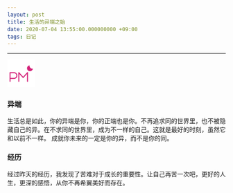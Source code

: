```yaml
---
layout: post
title: 生活的异端之始
date: 2020-07-04 13:55:00.000000000 +09:00
tags: 日记
---
```

- - -
![下午](/assets/images/time/afternoon.png)
### 异端
  生活总是如此，你的异端是你，你的正端也是你。不再追求同的世界里，也不被隐藏自己的异。在不求同的世界里，成为不一样的自己。这就是最好的时刻，虽然它和以前不一样。
  成就你未来的一定是你的异，而不是你的同。
### 经历
  经过昨天的经历，我发现了苦难对于成长的重要性。让自己再苦一次吧，更好的人生，更深的感悟，从你不再希翼美好而存在。
